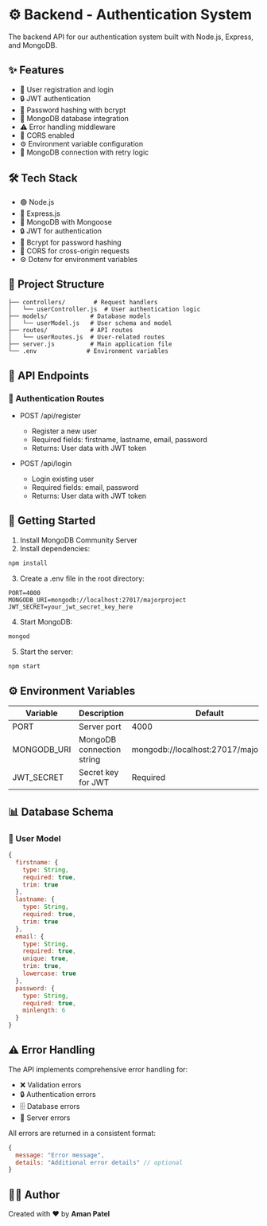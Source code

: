# ⚙️ Backend - Authentication System

The backend API for our authentication system built with Node.js, Express, and MongoDB.

## ✨ Features

- 👤 User registration and login
- 🔒 JWT authentication
- 🔑 Password hashing with bcrypt
- 🍃 MongoDB database integration
- ⚠️ Error handling middleware
- 🔄 CORS enabled
- ⚙️ Environment variable configuration
- 🔁 MongoDB connection with retry logic

## 🛠️ Tech Stack

- 🟢 Node.js
- 🚂 Express.js
- 🍃 MongoDB with Mongoose
- 🔒 JWT for authentication
- 🔑 Bcrypt for password hashing
- 🔄 CORS for cross-origin requests
- ⚙️ Dotenv for environment variables

## 📁 Project Structure

```
├── controllers/        # Request handlers
│   └── userController.js  # User authentication logic
├── models/            # Database models
│   └── userModel.js   # User schema and model
├── routes/            # API routes
│   └── userRoutes.js  # User-related routes
├── server.js          # Main application file
└── .env              # Environment variables
```

## 🔌 API Endpoints

### 🔐 Authentication Routes
- POST /api/register
  - Register a new user
  - Required fields: firstname, lastname, email, password
  - Returns: User data with JWT token

- POST /api/login
  - Login existing user
  - Required fields: email, password
  - Returns: User data with JWT token

## 🚀 Getting Started

1. Install MongoDB Community Server
2. Install dependencies:
```bash
npm install
```

3. Create a .env file in the root directory:
```
PORT=4000
MONGODB_URI=mongodb://localhost:27017/majorproject
JWT_SECRET=your_jwt_secret_key_here
```

4. Start MongoDB:
```bash
mongod
```

5. Start the server:
```bash
npm start
```

## ⚙️ Environment Variables

| Variable | Description | Default |
|----------|-------------|---------|
| PORT | Server port | 4000 |
| MONGODB_URI | MongoDB connection string | mongodb://localhost:27017/majorproject |
| JWT_SECRET | Secret key for JWT | Required |

## 📊 Database Schema

### 👤 User Model
```javascript
{
  firstname: {
    type: String,
    required: true,
    trim: true
  },
  lastname: {
    type: String,
    required: true,
    trim: true
  },
  email: {
    type: String,
    required: true,
    unique: true,
    trim: true,
    lowercase: true
  },
  password: {
    type: String,
    required: true,
    minlength: 6
  }
}
```

## ⚠️ Error Handling

The API implements comprehensive error handling for:
- ❌ Validation errors
- 🔒 Authentication errors
- 🗄️ Database errors
- 🚨 Server errors

All errors are returned in a consistent format:
```javascript
{
  message: "Error message",
  details: "Additional error details" // optional
}
```

## 👨‍💻 Author

Created with ❤️ by **Aman Patel** 